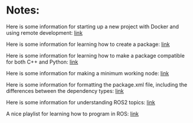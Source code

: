 # Notes:
Here is some information for starting up a new project with Docker and using remote development: [link](https://docs.ros.org/en/humble/How-To-Guides/Setup-ROS-2-with-VSCode-and-Docker-Container.html#install-remote-development-extension)

Here is some information for learning how to create a package: [link](https://docs.ros.org/en/foxy/Tutorials/Beginner-Client-Libraries/Creating-Your-First-ROS2-Package.html#what-is-a-ros-2-package)

Here is some information for learning how to make a package compatible for both C++ and Python: [link](https://roboticsbackend.com/ros2-package-for-both-python-and-cpp-nodes/)

Here is some information for making a minimum working node: [link](https://roboticsbackend.com/write-minimal-ros2-cpp-node/)

Here is some information for formatting the package.xml file, including the differences between the dependency types: [link](http://wiki.ros.org/catkin/package.xml)

Here is some information for understanding ROS2 topics: [link](https://docs.ros.org/en/foxy/Tutorials/Beginner-CLI-Tools/Understanding-ROS2-Topics/Understanding-ROS2-Topics.html#ros2-topic-list)

A nice playlist for learning how to program in ROS: [link](https://www.youtube.com/playlist?list=PLLSegLrePWgJudpPUof4-nVFHGkB62Izy)